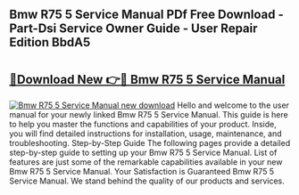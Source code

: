 ## Bmw R75 5 Service Manual PDf Free Download - Part-Dsi Service Owner Guide - User Repair Edition BbdA5

# <h2><a href="http://bc32681.oget.top/?id=Bmw+R75+5+Service+Manual">🔗Download New 👉🔴 Bmw R75 5 Service Manual</a></h2>

[![Bmw R75 5 Service Manual new download](https://i.imgur.com/5g1atiW.png)](http://bc32681.oget.top/?id=Bmw+R75+5+Service+Manual)
Hello and welcome to the user manual for your newly linked Bmw R75 5 Service Manual. This guide is here to help you master the functions and capabilities of your product. Inside, you will find detailed instructions for installation, usage, maintenance, and troubleshooting. Step-by-Step Guide The following pages provide a detailed step-by-step guide to setting up your Bmw R75 5 Service Manual. List of features are just some of the remarkable capabilities available in your new Bmw R75 5 Service Manual. Your Satisfaction is Guaranteed Bmw R75 5 Service Manual. We stand behind the quality of our products and services.
